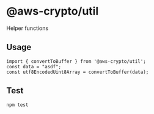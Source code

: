 # @aws-crypto/util
Helper functions
## Usage
```
import { convertToBuffer } from '@aws-crypto/util';
const data = "asdf";
const utf8EncodedUint8Array = convertToBuffer(data);
```
## Test
`npm test`
